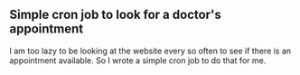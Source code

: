 ## Simple cron job to look for a doctor's appointment

I am too lazy to be looking at the website every so often to see if there is an appointment available. So I wrote a simple cron job to do that for me.
